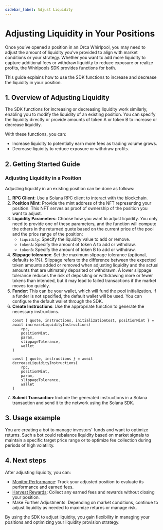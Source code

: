 ```yaml
---
sidebar_label: Adjust Liquidity
---
```


# Adjusting Liquidity in Your Positions

Once you’ve opened a position in an Orca Whirlpool, you may need to adjust the amount of liquidity you've provided to align with market conditions or your strategy. Whether you want to add more liquidity to capture additional fees or withdraw liquidity to reduce exposure or realize profits, the Whirlpools SDK provides functions for both.

This guide explains how to use the SDK functions to increase and decrease the liquidity in your position.

## 1. Overview of Adjusting Liquidity

The SDK functions for increasing or decreasing liquidity work similarly, enabling you to modify the liquidity of an existing position. You can specify the liquidity directly or provide amounts of token A or token B to increase or decrease liquidity.

With these functions, you can:
- Increase liquidity to potentially earn more fees as trading volume grows.
- Decrease liquidity to reduce exposure or withdraw profits.

## 2. Getting Started Guide

### Adjusting Liquidity in a Position

Adjusting liquidity in an existing position can be done as follows:

1. **RPC Client**: Use a Solana RPC client to interact with the blockchain.
2. **Position Mint**: Provide the mint address of the NFT representing your position. This NFT serves as proof of ownership of the position you want to adjust.
3. **Liquidity Parameters**: Choose how you want to adjust liquidity. You only need to provide one of these parameters, and the function will compute the others in the returned quote based on the current price of the pool and the price range of the position:
    - `liquidity`: Specify the liquidity value to add or remove.
    - `tokenA`: Specify the amount of token A to add or withdraw.
    - `tokenB`: Specify the amount of token B to add or withdraw.
4. **Slippage tolerance**: Set the maximum slippage tolerance (optional, defaults to 1%). Slippage refers to the difference between the expected token amounts added or removed when adjusting liquidity and the actual amounts that are ultimately deposited or withdrawn. A lower slippage tolerance reduces the risk of depositing or withdrawing more or fewer tokens than intended, but it may lead to failed transactions if the market moves too quickly.
5. **Funder**: This can be your wallet, which will fund the pool initialization. If a funder is not specified, the default wallet will be used. You can configure the default wallet through the SDK.
6. **Create Instructions**: Use the appropriate function to generate the necessary instructions.
    ```tsx
    const { quote, instructions, initializationCost, positionMint } = await increaseLiquidityInstructions(
        rpc, 
        positionMint, 
        param, 
        slippageTolerance, 
        wallet
    )

    const { quote, instructions } = await decreaseLiquidityInstructions(
        rpc, 
        positionMint, 
        param, 
        slippageTolerance, 
        wallet
    )
    ```
7. **Submit Transaction**: Include the generated instructions in a Solana transaction and send it to the network using the Solana SDK.

## 3. Usage example

You are creating a bot to manage investors' funds and want to optimize returns. Such a bot could rebalance liquidity based on market signals to maintain a specific target price range or to optimize fee collection during periods of high volatility.

## 4. Next steps

After adjusting liquidity, you can:

- [Monitor Performance](02-Fetch%20Positions.md): Track your adjusted position to evaluate its performance and earned fees.
- [Harvest Rewards](04-Harvest.md): Collect any earned fees and rewards without closing your position.
- Make Further Adjustments: Depending on market conditions, continue to adjust liquidity as needed to maximize returns or manage risk.

By using the SDK to adjust liquidity, you gain flexibility in managing your positions and optimizing your liquidity provision strategy.